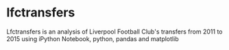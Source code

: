 # lfctransfers
Lfctransfers is an analysis of Liverpool Football Club's transfers from 2011 to 2015 using iPython Notebook, python, pandas and matplotlib
